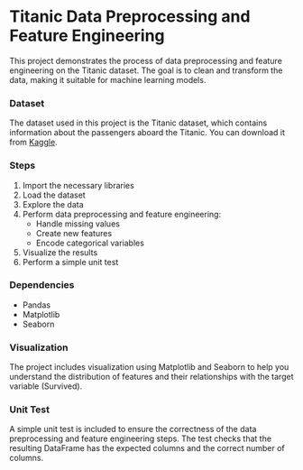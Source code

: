 
# Titanic Data Preprocessing and Feature Engineering

This project demonstrates the process of data preprocessing and feature engineering on the Titanic dataset. The goal is to clean and transform the data, making it suitable for machine learning models.

### Dataset

The dataset used in this project is the Titanic dataset, which contains information about the passengers aboard the Titanic. You can download it from [Kaggle](https://www.kaggle.com/c/titanic/data).

### Steps

1. Import the necessary libraries
2. Load the dataset
3. Explore the data
4. Perform data preprocessing and feature engineering:
    - Handle missing values
    - Create new features
    - Encode categorical variables
5. Visualize the results
6. Perform a simple unit test

### Dependencies

- Pandas
- Matplotlib
- Seaborn

### Visualization

The project includes visualization using Matplotlib and Seaborn to help you understand the distribution of features and their relationships with the target variable (Survived).

### Unit Test

A simple unit test is included to ensure the correctness of the data preprocessing and feature engineering steps. The test checks that the resulting DataFrame has the expected columns and the correct number of columns.

